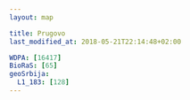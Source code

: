 ```yaml
---
layout: map

title: Prugovo
last_modified_at: 2018-05-21T22:14:48+02:00

WDPA: [16417]
BioRaS: [65]
geoSrbija:
  L1_183: [128]
---
```

